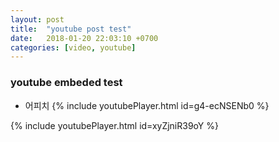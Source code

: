 ```yaml
---
layout: post
title:  "youtube post test"
date:   2018-01-20 22:03:10 +0700
categories: [video, youtube]
---
```


### youtube embeded test

* 어피치
{% include youtubePlayer.html id=g4-ecNSENb0 %}

{% include youtubePlayer.html id=xyZjniR39oY %}